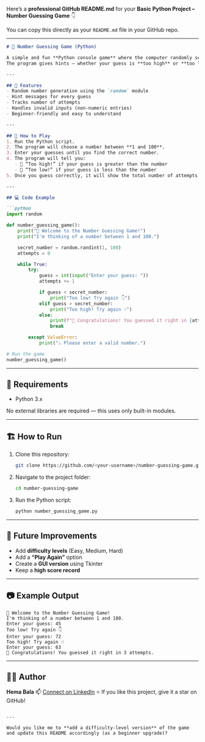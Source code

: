 Here’s a **professional GitHub README.md** for your **Basic Python Project – Number Guessing Game** 👇

You can copy this directly as your `README.md` file in your GitHub repo.

---

````markdown
# 🎯 Number Guessing Game (Python)

A simple and fun **Python console game** where the computer randomly selects a number between 1 and 100, and the user tries to guess it!  
The program gives hints — whether your guess is **too high** or **too low** — until you get it right.

---

## 🚀 Features
- Random number generation using the `random` module  
- Hint messages for every guess  
- Tracks number of attempts  
- Handles invalid inputs (non-numeric entries)  
- Beginner-friendly and easy to understand  

---

## 🧠 How to Play
1. Run the Python script.
2. The program will choose a number between **1 and 100**.
3. Enter your guesses until you find the correct number.
4. The program will tell you:
   - 🔼 “Too high!” if your guess is greater than the number  
   - 🔽 “Too low!” if your guess is less than the number  
5. Once you guess correctly, it will show the total number of attempts.

---

## 💻 Code Example

```python
import random

def number_guessing_game():
    print("🎯 Welcome to the Number Guessing Game!")
    print("I'm thinking of a number between 1 and 100.")

    secret_number = random.randint(1, 100)
    attempts = 0

    while True:
        try:
            guess = int(input("Enter your guess: "))
            attempts += 1

            if guess < secret_number:
                print("Too low! Try again 👇")
            elif guess > secret_number:
                print("Too high! Try again ☝️")
            else:
                print(f"🎉 Congratulations! You guessed it right in {attempts} attempts.")
                break

        except ValueError:
            print("⚠️ Please enter a valid number.")

# Run the game
number_guessing_game()
````

---

## 🧩 Requirements

* Python 3.x

No external libraries are required — this uses only built-in modules.

---

## 🏗️ How to Run

1. Clone this repository:

   ```bash
   git clone https://github.com/<your-username>/number-guessing-game.git
   ```
2. Navigate to the project folder:

   ```bash
   cd number-guessing-game
   ```
3. Run the Python script:

   ```bash
   python number_guessing_game.py
   ```

---

## 🌟 Future Improvements

* Add **difficulty levels** (Easy, Medium, Hard)
* Add a **“Play Again”** option
* Create a **GUI version** using Tkinter
* Keep a **high score record**

---

## 📷 Example Output

```
🎯 Welcome to the Number Guessing Game!
I'm thinking of a number between 1 and 100.
Enter your guess: 45
Too low! Try again 👇
Enter your guess: 72
Too high! Try again ☝️
Enter your guess: 63
🎉 Congratulations! You guessed it right in 3 attempts.
```

---

## 👩‍💻 Author

**Hema Bala**
📫 [Connect on LinkedIn](https://www.linkedin.com/in/your-profile)
⭐ If you like this project, give it a star on GitHub!

```

---

Would you like me to **add a difficulty-level version** of the game and update this README accordingly (as a beginner upgrade)?
```
